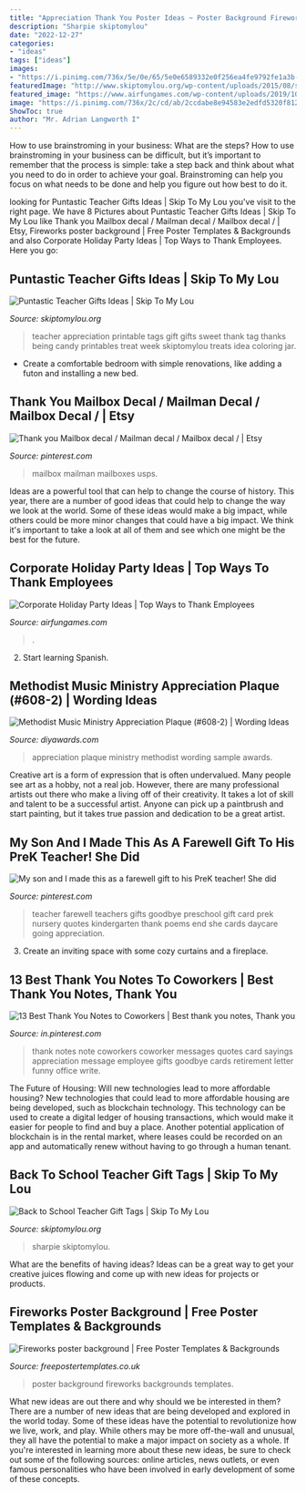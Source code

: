 ```yaml
---
title: "Appreciation Thank You Poster Ideas ~ Poster Background Fireworks Backgrounds Templates"
description: "Sharpie skiptomylou"
date: "2022-12-27"
categories:
- "ideas"
tags: ["ideas"]
images:
- "https://i.pinimg.com/736x/5e/0e/65/5e0e6589332e0f256ea4fe9792fe1a3b--teacher-name-the-teacher.jpg?b=t"
featuredImage: "http://www.skiptomylou.org/wp-content/uploads/2015/08/sharpie-marker-teacher-gift-1.jpg"
featured_image: "https://www.airfungames.com/wp-content/uploads/2019/10/Corporate-Holiday-Party-Ideas_707.jpg"
image: "https://i.pinimg.com/736x/2c/cd/ab/2ccdabe8e94583e2edfd5320f8121af0.jpg"
ShowToc: true
author: "Mr. Adrian Langworth I"
---
```



How to use brainstroming in your business: What are the steps?
How to use brainstroming in your business can be difficult, but it’s important to remember that the process is simple: take a step back and think about what you need to do in order to achieve your goal. Brainstroming can help you focus on what needs to be done and help you figure out how best to do it.

	

		
looking for Puntastic Teacher Gifts Ideas | Skip To My Lou you've visit to the right page. We have 8 Pictures about Puntastic Teacher Gifts Ideas | Skip To My Lou like Thank you Mailbox decal / Mailman decal / Mailbox decal / | Etsy, Fireworks poster background | Free Poster Templates &amp; Backgrounds and also Corporate Holiday Party Ideas | Top Ways to Thank Employees. Here you go:
		
    
## Puntastic Teacher Gifts Ideas | Skip To My Lou

<img loading=lazy src="http://www.skiptomylou.org/wp-content/uploads/2015/04/thanks-for-being-so-sweet-printable-tag.jpg" onerror="this.onerror=null;this.src='https://tse4.mm.bing.net/th?id=OIP.gkt-r8DEFTheQdlB8a-OOgHaKr&amp;pid=15.1';" alt="Puntastic Teacher Gifts Ideas | Skip To My Lou">

_Source: skiptomylou.org_

>teacher appreciation printable tags gift gifts sweet thank tag thanks being candy printables treat week skiptomylou treats idea coloring jar. 

	

- Create a comfortable bedroom with simple renovations, like adding a futon and installing a new bed. 

    
## Thank You Mailbox Decal / Mailman Decal / Mailbox Decal / | Etsy

<img loading=lazy src="https://i.pinimg.com/736x/2c/cd/ab/2ccdabe8e94583e2edfd5320f8121af0.jpg" onerror="this.onerror=null;this.src='https://tse1.mm.bing.net/th?id=OIP.lpCE4ubLs5ZWjeZdUrT2mQHaKC&amp;pid=15.1';" alt="Thank you Mailbox decal / Mailman decal / Mailbox decal / | Etsy">

_Source: pinterest.com_

>mailbox mailman mailboxes usps. 

	

Ideas are a powerful tool that can help to change the course of history. This year, there are a number of good ideas that could help to change the way we look at the world. Some of these ideas would make a big impact, while others could be more minor changes that could have a big impact. We think it's important to take a look at all of them and see which one might be the best for the future.

    
## Corporate Holiday Party Ideas | Top Ways To Thank Employees

<img loading=lazy src="https://www.airfungames.com/wp-content/uploads/2019/10/Corporate-Holiday-Party-Ideas_707.jpg" onerror="this.onerror=null;this.src='https://tse1.mm.bing.net/th?id=OIP.-p0zOu9D5nbo3SpdB_bimgHaE3&amp;pid=15.1';" alt="Corporate Holiday Party Ideas | Top Ways to Thank Employees">

_Source: airfungames.com_

>. 

	

2) Start learning Spanish.

    
## Methodist Music Ministry Appreciation Plaque (#608-2) | Wording Ideas

<img loading=lazy src="https://www.diyawards.com/images/products/themes/google_ad.white/651-sample-detail-music-ministry-appreciation-plaque-1358.jpg" onerror="this.onerror=null;this.src='https://tse2.mm.bing.net/th?id=OIP.doA14La35GDSJ5ntAIA8hwHaHa&amp;pid=15.1';" alt="Methodist Music Ministry Appreciation Plaque (#608-2) | Wording Ideas">

_Source: diyawards.com_

>appreciation plaque ministry methodist wording sample awards. 

	

Creative art is a form of expression that is often undervalued. Many people see art as a hobby, not a real job. However, there are many professional artists out there who make a living off of their creativity. It takes a lot of skill and talent to be a successful artist. Anyone can pick up a paintbrush and start painting, but it takes true passion and dedication to be a great artist.

    
## My Son And I Made This As A Farewell Gift To His PreK Teacher! She Did

<img loading=lazy src="https://i.pinimg.com/736x/5e/0e/65/5e0e6589332e0f256ea4fe9792fe1a3b--teacher-name-the-teacher.jpg?b=t" onerror="this.onerror=null;this.src='https://tse4.mm.bing.net/th?id=OIP.9IaULxZxsiMWN7ugb7Q6jgAAAA&amp;pid=15.1';" alt="My son and I made this as a farewell gift to his PreK teacher! She did">

_Source: pinterest.com_

>teacher farewell teachers gifts goodbye preschool gift card prek nursery quotes kindergarten thank poems end she cards daycare going appreciation. 

	

3. Create an inviting space with some cozy curtains and a fireplace. 

    
## 13 Best Thank You Notes To Coworkers | Best Thank You Notes, Thank You

<img loading=lazy src="https://i.pinimg.com/736x/75/e0/79/75e07976ee0f20a2a01552f549fec900.jpg" onerror="this.onerror=null;this.src='https://tse4.mm.bing.net/th?id=OIP.Ty0kChYNzaA8eyAtPnYcQwAAAA&amp;pid=15.1';" alt="13 Best Thank You Notes to Coworkers | Best thank you notes, Thank you">

_Source: in.pinterest.com_

>thank notes note coworkers coworker messages quotes card sayings appreciation message employee gifts goodbye cards retirement letter funny office write. 

	

The Future of Housing: Will new technologies lead to more affordable housing?
New technologies that could lead to more affordable housing are being developed, such as blockchain technology. This technology can be used to create a digital ledger of housing transactions, which would make it easier for people to find and buy a place. Another potential application of blockchain is in the rental market, where leases could be recorded on an app and automatically renew without having to go through a human tenant.

    
## Back To School Teacher Gift Tags | Skip To My Lou

<img loading=lazy src="http://www.skiptomylou.org/wp-content/uploads/2015/08/sharpie-marker-teacher-gift-1.jpg" onerror="this.onerror=null;this.src='https://tse4.mm.bing.net/th?id=OIP._ifbbpwNg3jfp5PvoOgmygHaLH&amp;pid=15.1';" alt="Back to School Teacher Gift Tags | Skip To My Lou">

_Source: skiptomylou.org_

>sharpie skiptomylou. 

	

What are the benefits of having ideas?
Ideas can be a great way to get your creative juices flowing and come up with new ideas for projects or products.

    
## Fireworks Poster Background | Free Poster Templates &amp; Backgrounds

<img loading=lazy src="http://www.freepostertemplates.co.uk/wp-content/previews/poster-background-fireworks.jpg" onerror="this.onerror=null;this.src='https://tse3.mm.bing.net/th?id=OIP.THyvBeUldtmaRpEzmrvRgwHaKd&amp;pid=15.1';" alt="Fireworks poster background | Free Poster Templates &amp; Backgrounds">

_Source: freepostertemplates.co.uk_

>poster background fireworks backgrounds templates. 

	

What new ideas are out there and why should we be interested in them?
There are a number of new ideas that are being developed and explored in the world today. Some of these ideas have the potential to revolutionize how we live, work, and play. While others may be more off-the-wall and unusual, they all have the potential to make a major impact on society as a whole. If you're interested in learning more about these new ideas, be sure to check out some of the following sources: online articles, news outlets, or even famous personalities who have been involved in early development of some of these concepts.

